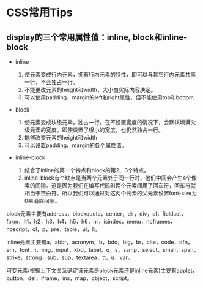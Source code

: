 # CSS常用Tips
## display的三个常用属性值：inline, block和inline-block
* inline

  1. 使元素变成行内元素，拥有行内元素的特性，即可以与其它行内元素共享一行，不会独占一行。
  2. 不能更改元素的height和width，大小由实际内容决定。
  3. 可以使用padding、margin的left和right属性，但不能使用top和bottom
* block

  1. 使元素变成块级元素，独占一行，在不设置宽度的情况下，会默认填满父级元素的宽度。即使设置了很小的宽度，也仍然独占一行。
  2. 能够改变元素的height和width
  3. 可以设置padding、margin的各个属性值。
* inline-block

  1. 结合了inline的第一个特点和block的第2、3个特点。
  2. inline-block有个缺点是当两个元素处于同一行时，他们中间会产生4个像素的间隙。这是因为我们在编写代码时两个元素间用了回车符，回车符就相当于空白符。所以我们可以通过对这两个元素的父元素设置font-size为0来消除间隙。

block元素主要有address，blockquote，center，dir，div，dl，fieldset，form，h1，h2，h3，h4，h5，h6，hr，isindex，menu，noframes，noscript，ol，p，pre，table，ul，li。

inline元素主要有a，abbr，acronym，b，bdo，big，br，cite，code，dfn，em，font，i，img，input，kbd，label，q，s，samp，select，small，span，strike，strong，sub，sup，textarea，tt，u，var。

可变元素(根据上下文关系确定该元素是block元素还是inline元素)主要有applet，button，del，iframe，ins，map，object，script。